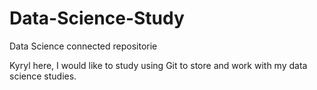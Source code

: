 # Data-Science-Study
Data Science connected repositorie

Kyryl here, I would like to study using Git to store and work with my data science studies.
